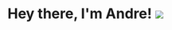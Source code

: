 <h1 align="left">
  Hey there, <span>I'm Andre!</span>
 <img src="https://skillicons.dev/icons?i=js,gcp,angular,ts,nextjs,nodejs,react,firebase,discord,cloudflare,bots,express,html,css,materialui,nginx,tailwind&perline=5">
</h1>
